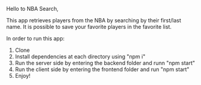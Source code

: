 Hello to NBA Search,

This app retrieves players from the NBA by searching by their first/last name.
It is possible to save your favorite players in the favorite list.

In order to run this app:

1. Clone
2. Install dependencies at each directory using "npm i"
3. Run the server side by entering the backend folder and runn "npm start"
4. Run the client side by entering the frontend folder and run "npm start"
5. Enjoy!
